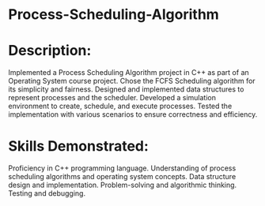 # Process-Scheduling-Algorithm
# Description:

Implemented a Process Scheduling Algorithm project in C++ as part of an Operating System course project.
Chose the FCFS Scheduling algorithm for its simplicity and fairness.
Designed and implemented data structures to represent processes and the scheduler.
Developed a simulation environment to create, schedule, and execute processes.
Tested the implementation with various scenarios to ensure correctness and efficiency.


# Skills Demonstrated:

Proficiency in C++ programming language.
Understanding of process scheduling algorithms and operating system concepts.
Data structure design and implementation.
Problem-solving and algorithmic thinking.
Testing and debugging.
